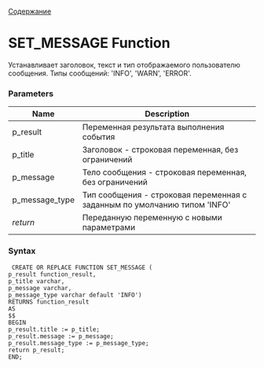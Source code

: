 [Содержание](index.md)

# **SET_MESSAGE Function**
Устанавливает заголовок, текст и тип отображаемого пользователю сообщения.
Типы сообщений: 'INFO', 'WARN', 'ERROR'.

### Parameters
| Name           | Description                                                               |
|----------------|---------------------------------------------------------------------------|
| p_result       | Переменная результата выполнения события                                  |
| p_title        | Заголовок - строковая переменная, без ограничений                         |
| p_message      | Тело сообщения - строковая переменная, без ограничений                    |
| p_message_type | Тип сообщения - строковая переменная с заданным по умолчанию типом 'INFO' |
| *return*       | Переданную переменную с новыми параметрами                                |

### Syntax
     CREATE OR REPLACE FUNCTION SET_MESSAGE (
    p_result function_result,
    p_title varchar,
    p_message varchar,
    p_message_type varchar default 'INFO')
    RETURNS function_result
    AS
    $$
    BEGIN
    p_result.title := p_title;
    p_result.message := p_message;
    p_result.message_type := p_message_type;
    return p_result;
    END;

